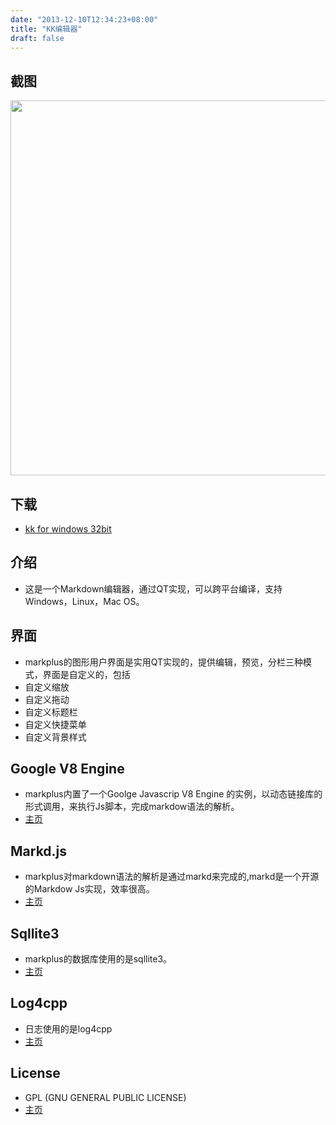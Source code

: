 ```yaml
---
date: "2013-12-10T12:34:23+08:00"
title: "KK编辑器"
draft: false
---
```


## 截图
<img src="http://olno3yiqc.bkt.clouddn.com/blog/kk/kk.png" width=800px height=600px/>

## 下载
* [kk for windows 32bit](http://olno3yiqc.bkt.clouddn.com/blog/kk/kk.zip)

## 介绍
 * 这是一个Markdown编辑器，通过QT实现，可以跨平台编译，支持Windows，Linux，Mac OS。
 
## 界面
 * markplus的图形用户界面是实用QT实现的，提供编辑，预览，分栏三种模式，界面是自定义的，包括
 * 自定义缩放
 * 自定义拖动 
 * 自定义标题栏
 * 自定义快捷菜单
 * 自定义背景样式

## Google V8 Engine
* markplus内置了一个Goolge Javascrip V8 Engine 的实例，以动态链接库的形式调用，来执行Js脚本，完成markdow语法的解析。
* [主页](http://code.google.com/p/v8/)

## Markd.js
* markplus对markdown语法的解析是通过markd来完成的,markd是一个开源的Markdow Js实现，效率很高。
* [主页](https://github.com/chjj/marked)

## Sqllite3
* markplus的数据库使用的是sqllite3。
* [主页](http://www.sqlite.org/)

## Log4cpp
* 日志使用的是log4cpp
* [主页](http://sourceforge.net/projects/log4cpp/)

## License
* GPL (GNU GENERAL PUBLIC LICENSE)
* [主页](http://www.gnu.org/licenses/gpl.html)

